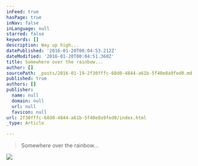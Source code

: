 ```yaml
---
inFeed: true
hasPage: true
inNav: false
inLanguage: null
starred: false
keywords: []
description: Way up high...
datePublished: '2016-01-20T00:04:53.212Z'
dateModified: '2016-01-20T00:04:51.360Z'
title: Somewhere over the rainbow...
author: []
sourcePath: _posts/2016-01-19-2f30fffc-68d0-4844-a61b-5f40e8a9fed0.md
published: true
authors: []
publisher:
  name: null
  domain: null
  url: null
  favicon: null
url: 2f30fffc-68d0-4844-a61b-5f40e8a9fed0/index.html
_type: Article

---
```

> Somewhere over the rainbow...

![](https://the-grid-user-content.s3-us-west-2.amazonaws.com/5eab8cc6-6476-4ee3-bb43-7333dc115c79.jpg)